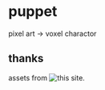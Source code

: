 # puppet

pixel art -> voxel charactor

## thanks

assets from ![this site](http://www.tekepon.net/fsm/).
